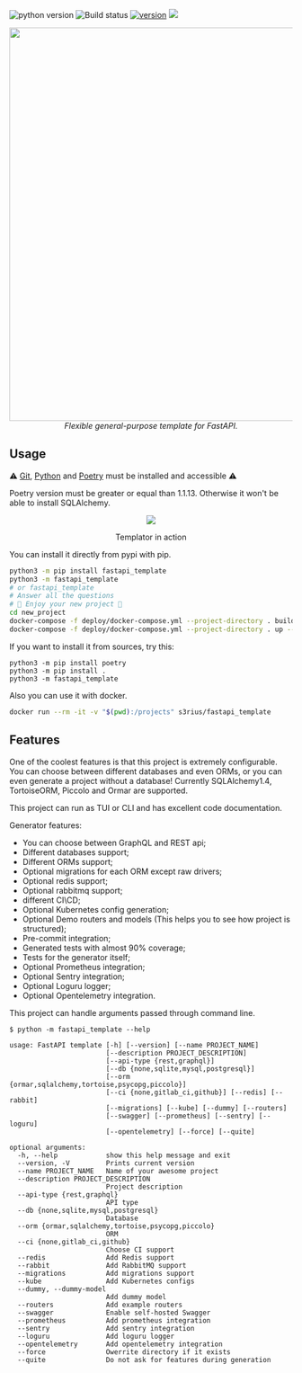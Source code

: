 ![python version](https://img.shields.io/pypi/pyversions/fastapi_template?style=for-the-badge) ![Build status](https://img.shields.io/github/workflow/status/s3rius/FastAPI-template/Release%20python%20package?style=for-the-badge) [![version](https://img.shields.io/pypi/v/fastapi_template?style=for-the-badge)](https://pypi.org/project/fastapi-template/)
[![](https://img.shields.io/pypi/dm/fastapi_template?style=for-the-badge)](https://pypi.org/project/fastapi-template/)
<div align="center">
<img src="https://raw.githubusercontent.com/s3rius/FastAPI-template/master/images/logo.png" width=700>
<div><i>Flexible general-purpose template for FastAPI.</i></div>
</div>

## Usage

⚠️ [Git](https://git-scm.com/downloads), [Python](https://www.python.org/) and [Poetry](https://python-poetry.org/) must be installed and accessible ⚠️

Poetry version must be greater or equal than 1.1.13. Otherwise it won't be able to install SQLAlchemy.

<div align="center">
  <img src="https://user-images.githubusercontent.com/18153319/137182689-ce714440-7576-46a0-8f96-862a8469a28c.gif"/>
  <p>Templator in action</p>
</div>

You can install it directly from pypi with pip.
```bash
python3 -m pip install fastapi_template
python3 -m fastapi_template
# or fastapi_template
# Answer all the questions
# 🍪 Enjoy your new project 🍪
cd new_project
docker-compose -f deploy/docker-compose.yml --project-directory . build
docker-compose -f deploy/docker-compose.yml --project-directory . up --build
```

If you want to install it from sources, try this:
```shell
python3 -m pip install poetry
python3 -m pip install .
python3 -m fastapi_template
```

Also you can use it with docker.
```bash
docker run --rm -it -v "$(pwd):/projects" s3rius/fastapi_template
```

## Features

One of the coolest features is that this project is extremely configurable.
You can choose between different databases and even ORMs, or
you can even generate a project without a database!
Currently SQLAlchemy1.4, TortoiseORM, Piccolo and Ormar are supported.

This project can run as TUI or CLI and has excellent code documentation.

Generator features:
- You can choose between GraphQL and REST api;
- Different databases support;
- Different ORMs support;
- Optional migrations for each ORM except raw drivers;
- Optional redis support;
- Optional rabbitmq support;
- different CI\CD;
- Optional Kubernetes config generation;
- Optional Demo routers and models (This helps you to see how project is structured);
- Pre-commit integration;
- Generated tests with almost 90% coverage;
- Tests for the generator itself;
- Optional Prometheus integration;
- Optional Sentry integration;
- Optional Loguru logger;
- Optional Opentelemetry integration.


This project can handle arguments passed through command line.

```shell
$ python -m fastapi_template --help

usage: FastAPI template [-h] [--version] [--name PROJECT_NAME]
                        [--description PROJECT_DESCRIPTION]
                        [--api-type {rest,graphql}]
                        [--db {none,sqlite,mysql,postgresql}]
                        [--orm {ormar,sqlalchemy,tortoise,psycopg,piccolo}]
                        [--ci {none,gitlab_ci,github}] [--redis] [--rabbit]
                        [--migrations] [--kube] [--dummy] [--routers]
                        [--swagger] [--prometheus] [--sentry] [--loguru]
                        [--opentelemetry] [--force] [--quite]

optional arguments:
  -h, --help            show this help message and exit
  --version, -V         Prints current version
  --name PROJECT_NAME   Name of your awesome project
  --description PROJECT_DESCRIPTION
                        Project description
  --api-type {rest,graphql}
                        API type
  --db {none,sqlite,mysql,postgresql}
                        Database
  --orm {ormar,sqlalchemy,tortoise,psycopg,piccolo}
                        ORM
  --ci {none,gitlab_ci,github}
                        Choose CI support
  --redis               Add Redis support
  --rabbit              Add RabbitMQ support
  --migrations          Add migrations support
  --kube                Add Kubernetes configs
  --dummy, --dummy-model
                        Add dummy model
  --routers             Add example routers
  --swagger             Enable self-hosted Swagger
  --prometheus          Add prometheus integration
  --sentry              Add sentry integration
  --loguru              Add loguru logger
  --opentelemetry       Add opentelemetry integration
  --force               Owerrite directory if it exists
  --quite               Do not ask for features during generation
```
